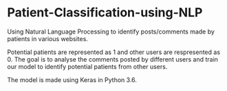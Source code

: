 # Patient-Classification-using-NLP
Using Natural Language Processing to identify posts/comments made by patients in various websites.

Potential patients are represented as 1 and other users are respresented as 0. The goal is to analyse the comments posted by different users and train our model to identify potential patients from other users. 

The model is made using Keras in Python 3.6.
